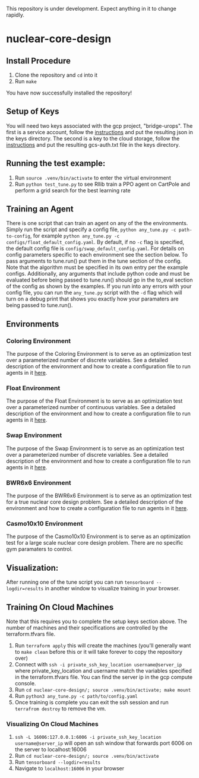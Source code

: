 This repository is under development. Expect anything in it to change rapidly.

# nuclear-core-design
## Install Procedure
1. Clone the repository and `cd` into it 
2. Run `make`

You have now successfully installed the repository!

## Setup of Keys

You will need two keys associated with the gcp project, "bridge-urops". The first is a service account, follow the [instructions](https://cloud.google.com/iam/docs/creating-managing-service-account-keys) and put the resulting json in the keys directory.
The second is a key to the cloud storage, follow the [instructions](https://github.com/s3fs-fuse/s3fs-fuse/wiki/Google-Cloud-Storage#get-credentials) and put the resulting gcs-auth.txt file in the keys directory.

## Running the test example:
1. Run `source .venv/bin/activate` to enter the virtual environment
2. Run `python test_tune.py` to see Rllib train a PPO agent on CartPole and perform a grid search for the best learning rate

## Training an Agent
There is one script that can train an agent on any of the the environments. Simply run the script and specify a config file, `python any_tune.py -c path-to-config`, for example `python any_tune.py -c configs/float_default_config.yaml`. 
By default, if no `-c` flag is specified, the default config file is `config/swap_default_config.yaml`. For details on config parameters specific to each environment see the section below. To pass arguments to tune.run() put them in the
tune section of the config. Note that the algorithm must be specified in its own entry per the example configs. Additionally, any arguments that include python code and must be evaluated before being passed to tune.run() should go in the
to_eval section of the config as shown by the examples. If you run into any errors with your config file, you can run the `any_tune.py` script with the `-d` flag which will turn on a debug print that shows you exactly how your paramaters
are being passed to tune.run().

## Environments
### Coloring Environment

The purpose of the Coloring Environment is to serve as an optimization test over a parameterized number of discrete variables. See a detailed description of the environment and how to create a configuration file to run agents in it [here](colorenv/README.md).

### Float Environment

The purpose of the Float Environment is to serve as an optimization test over a parameterized number of continuous variables. See a detailed description of the environment and how to create a configuration file to run agents in it [here](floatenv/README.md).

### Swap Environment

The purpose of the Swap Environment is to serve as an optimization test over a parameterized number of discrete variables. See a detailed description of the environment and how to create a configuration file to run agents in it [here](swapenv/README.md).

### BWR6x6 Environment

The purpose of the BWR6x6 Environment is to serve as an optimization test for a true nuclear core design problem. See a detailed description of the environment and how to create a configuration file to run agents in it [here](bwr6x6env/README.md).

### Casmo10x10 Environment

The purpose of the Casmo10x10 Environment is to serve as an optimization test for a large scale nuclear core design problem. There are no specific gym paramaters to control. 

## Visualization:
After running one of the tune script you can run `tensorboard --logdir=results` in another window to visualize training in your browser.

## Training On Cloud Machines
Note that this requires you to complete the setup keys section above. The number of machines and their specifications are controlled by the terraform.tfvars file.
1. Run `terraform apply` this will create the machines (you'll generally want to `make clean` before this or it will take forever to copy the repository over)
2. Connect with `ssh -i private_ssh_key_location username@server_ip` where private_key_location and username match the variables specified in the terraform.tfvars file. You can find the server ip in the gcp compute console.
3. Run `cd nuclear-core-design/; source .venv/bin/activate; make mount` 
4. Run `python3 any_tune.py -c path/to/config.yaml`
4. Once training is complete you can exit the ssh session and run `terrafrom destroy` to remove the vm.

### Visualizing On Cloud Machines
1. `ssh -L 16006:127.0.0.1:6006 -i private_ssh_key_location username@server_ip` will open an ssh window that forwards port 6006 on the server to localhost:16006
2. Run `cd nuclear-core-design/; source .venv/bin/activate` 
3. Run `tensorboard --logdir=results`
4. Navigate to `localhost:16006` in your browser
